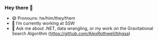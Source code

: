 ### Hey there 👋

- 😄 Pronouns: he/him/they/them
- 🔭 I’m currently working at SSW
- 💬 Ask me about .NET, data wrangling, or my work on the Gravitational Search Algorithm (https://github.com/AlexRothwell/bhgsa)
